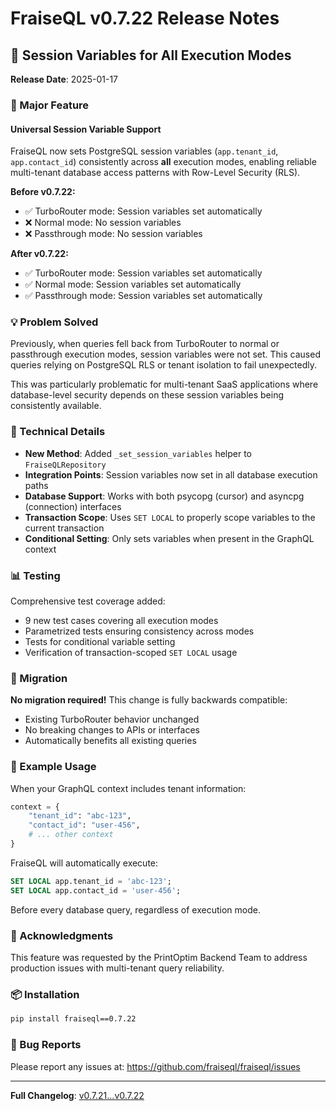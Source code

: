 # FraiseQL v0.7.22 Release Notes

## 🎉 Session Variables for All Execution Modes

**Release Date**: 2025-01-17

### 🚀 Major Feature

#### Universal Session Variable Support
FraiseQL now sets PostgreSQL session variables (`app.tenant_id`, `app.contact_id`) consistently across **all** execution modes, enabling reliable multi-tenant database access patterns with Row-Level Security (RLS).

**Before v0.7.22:**
- ✅ TurboRouter mode: Session variables set automatically
- ❌ Normal mode: No session variables
- ❌ Passthrough mode: No session variables

**After v0.7.22:**
- ✅ TurboRouter mode: Session variables set automatically
- ✅ Normal mode: Session variables set automatically
- ✅ Passthrough mode: Session variables set automatically

### 💡 Problem Solved

Previously, when queries fell back from TurboRouter to normal or passthrough execution modes, session variables were not set. This caused queries relying on PostgreSQL RLS or tenant isolation to fail unexpectedly.

This was particularly problematic for multi-tenant SaaS applications where database-level security depends on these session variables being consistently available.

### 🔧 Technical Details

- **New Method**: Added `_set_session_variables` helper to `FraiseQLRepository`
- **Integration Points**: Session variables now set in all database execution paths
- **Database Support**: Works with both psycopg (cursor) and asyncpg (connection) interfaces
- **Transaction Scope**: Uses `SET LOCAL` to properly scope variables to the current transaction
- **Conditional Setting**: Only sets variables when present in the GraphQL context

### 📊 Testing

Comprehensive test coverage added:
- 9 new test cases covering all execution modes
- Parametrized tests ensuring consistency across modes
- Tests for conditional variable setting
- Verification of transaction-scoped `SET LOCAL` usage

### 🔄 Migration

**No migration required!** This change is fully backwards compatible:
- Existing TurboRouter behavior unchanged
- No breaking changes to APIs or interfaces
- Automatically benefits all existing queries

### 📝 Example Usage

When your GraphQL context includes tenant information:
```python
context = {
    "tenant_id": "abc-123",
    "contact_id": "user-456",
    # ... other context
}
```

FraiseQL will automatically execute:
```sql
SET LOCAL app.tenant_id = 'abc-123';
SET LOCAL app.contact_id = 'user-456';
```

Before every database query, regardless of execution mode.

### 🙏 Acknowledgments

This feature was requested by the PrintOptim Backend Team to address production issues with multi-tenant query reliability.

### 📦 Installation

```bash
pip install fraiseql==0.7.22
```

### 🐛 Bug Reports

Please report any issues at: https://github.com/fraiseql/fraiseql/issues

---

**Full Changelog**: [v0.7.21...v0.7.22](https://github.com/fraiseql/fraiseql/compare/v0.7.21...v0.7.22)
